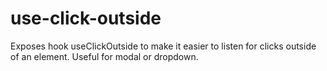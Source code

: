 # use-click-outside
Exposes hook useClickOutside to make it easier to listen for clicks outside of an element. Useful for modal or dropdown.
